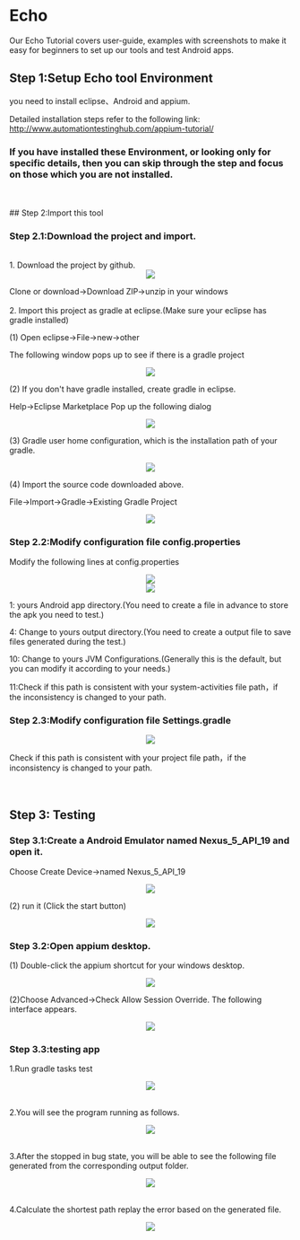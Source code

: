 # Echo

Our Echo Tutorial covers user-guide, examples with screenshots to make it easy for beginners to set up our tools and test Android apps.

## Step 1:Setup Echo tool Environment
you need to install eclipse、Android and appium.<br>

Detailed installation steps refer to the following link: http://www.automationtestinghub.com/appium-tutorial/
### If you have installed these Environment, or looking only for specific details, then you can skip through the step and focus on those which you are not installed.
<br>
<br>
## Step 2:Import this tool

### Step 2.1:Download the project and import.<br>
<br>
1. Download the project by github.<br>

<div align=center><img src="https://github.com/zmqgeek/Echo/blob/master/img/5.png"/></div>

Clone or download->Download ZIP->unzip in your windows<br>
<br>
2. Import this project as gradle at eclipse.(Make sure your eclipse has gradle installed)<br>

(1) Open eclipse->File->new->other<br>

The following window pops up to see if there is a gradle project<br>

<div align=center><img src="https://github.com/zmqgeek/Echo/blob/master/img/6.png"/></div>

(2) If you don't have gradle installed, create gradle in eclipse.<br>

Help->Eclipse Marketplace    Pop up the following dialog<br>

<div align=center><img src="https://github.com/zmqgeek/Echo/blob/master/img/7.png"/></div>

(3) Gradle user home configuration, which is the installation path of your gradle.<br>

<div align=center><img src="https://github.com/zmqgeek/Echo/blob/master/img/8.png"/></div>

(4) Import the source code downloaded above.<br>

File->Import->Gradle->Existing Gradle Project<br>

<div align=center><img src="https://github.com/zmqgeek/Echo/blob/master/img/9.png"/></div>

### Step 2.2:Modify configuration file config.properties
Modify the following lines at config.properties

<div align=center><img src="https://github.com/zmqgeek/Echo/blob/master/img/1.png"/></div>
<div align=center><img src="https://github.com/zmqgeek/Echo/blob/master/img/2.png"/></div>

1: yours Android app directory.(You need to create a file in advance to store the apk you need to test.)<br>

4: Change to yours output directory.(You need to create a output file to save files generated during the test.)<br>

10: Change to yours JVM Configurations.(Generally this is the default, but you can modify it according to your needs.)<br>

11:Check if this path is consistent with your system-activities file path，if the inconsistency is changed to your path.<br>

### Step 2.3:Modify configuration file Settings.gradle<br>
<div align=center><img src="https://github.com/zmqgeek/Echo/blob/master/img/%E5%9B%BE%E7%89%873.png"/></div>

Check if this path is consistent with your project file path，if the inconsistency is changed to your path.<br>
<br>
<br>

## Step 3: Testing  

### Step 3.1:Create a Android Emulator named Nexus_5_API_19 and open it.
Choose Create Device->named Nexus_5_API_19<br>

<div align=center><img src="https://github.com/zmqgeek/Echo/blob/master/img/10.png"/></div>

(2) run it (Click the start button)

<div align=center><img src="https://github.com/zmqgeek/Echo/blob/master/img/11.png"/></div>

### Step 3.2:Open appium desktop. 
(1) Double-click the appium shortcut for your windows desktop.<br>

<div align=center><img src="https://github.com/zmqgeek/Echo/blob/master/img/12.png"/></div>

(2)Choose Advanced->Check Allow Session Override. The following interface appears.<br>

<div align=center><img src="https://github.com/zmqgeek/Echo/blob/master/img/13.png"/></div>

### Step 3.3:testing app

1.Run gradle tasks test

<div align=center><img src="https://github.com/zmqgeek/Echo/blob/master/img/%E5%9B%BE%E7%89%874.png"/></div><br>

2.You will see the program running as follows.<br>

<div align=center><img src="https://github.com/zmqgeek/Echo/blob/master/img/14.png"/></div><br>

3.After the stopped in bug state, you will be able to see the following file generated from the corresponding output folder.<br>

<div align=center><img src="https://github.com/zmqgeek/Echo/blob/master/img/15.png"/></div><br>

4.Calculate the shortest path replay the error based on the generated file.<br>

<div align=center><img src="https://github.com/zmqgeek/Echo/blob/master/img/16.png"/></div><br>
